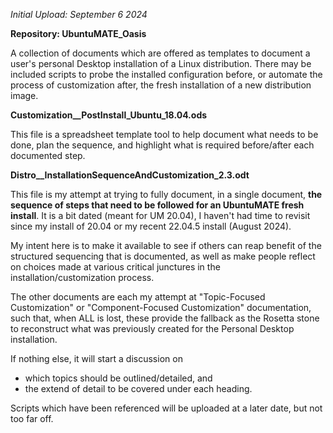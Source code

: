 *Initial Upload:  September 6 2024*

**Repository:  UbuntuMATE_Oasis**

A collection of documents which are offered as templates to document a user's personal Desktop installation of a Linux distribution.  There may be included scripts to probe the installed configuration before, or automate the process of customization after, the fresh installation of a new distribution image.

**Customization__PostInstall_Ubuntu_18.04.ods**

This file is a spreadsheet template tool to help document what needs to be done, plan the sequence, and highlight what is required before/after each documented step.

**Distro__InstallationSequenceAndCustomization_2.3.odt**

This file is my attempt at trying to fully document, in a single document, **the sequence of steps that need to be followed for an UbuntuMATE fresh install**.  It is a bit dated (meant for UM 20.04), I haven't had time to revisit since my install of 20.04 or my recent 22.04.5 install (August 2024).

My intent here is to make it available to see if others can reap benefit of the structured sequencing that is documented, as well as make people reflect on choices made at various critical junctures in the installation/customization process.

The other documents are each my attempt at "Topic-Focused Customization" or "Component-Focused Customization" documentation, such that, when ALL is lost, these provide the fallback as the Rosetta stone to reconstruct what was previously created for the Personal Desktop installation.

If nothing else, it will start a discussion on
- which topics should be outlined/detailed, and
- the extend of detail to be covered under each heading.

Scripts which have been referenced will be uploaded at a later date, but not too far off.


